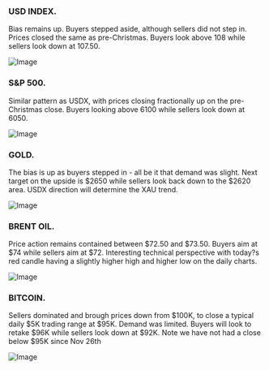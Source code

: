 ### USD INDEX. 

Bias remains up. Buyers stepped aside, although sellers did not step in. Prices closed the same as pre-Christmas. Buyers look above 108 while sellers look down at 107.50.

![Image](https://markleighedu.github.io/img/26-Dec-2025/usdindex.jpg)

### S&P 500. 

Similar pattern as USDX, with prices closing fractionally up on the pre-Christmas close. Buyers looking above 6100 while sellers look down at 6050.

![Image](https://markleighedu.github.io/img/26-Dec-2025/sp500.jpg)

### GOLD. 

The bias is up as buyers stepped in - all be it that demand was slight. Next target on the upside is $2650 while sellers look back down to the $2620 area. USDX direction will determine the XAU trend.

![Image](https://markleighedu.github.io/img/26-Dec-2025/gold.jpg)

### BRENT OIL. 

Price action remains contained between $72.50 and $73.50. Buyers aim at $74 while sellers aim at $72. Interesting technical perspective with today?s red candle having a slightly higher high and higher low on the daily charts.

![Image](https://markleighedu.github.io/img/26-Dec-2025/brentoil.jpg)

### BITCOIN. 

Sellers dominated and brough prices down from $100K, to close a typical daily $5K trading range at $95K. Demand was limited. Buyers will look to retake $96K while sellers look down at $92K. Note we have not had a close below $95K since Nov 26th

![Image](https://markleighedu.github.io/img/26-Dec-2025/bitcoin.jpg)

